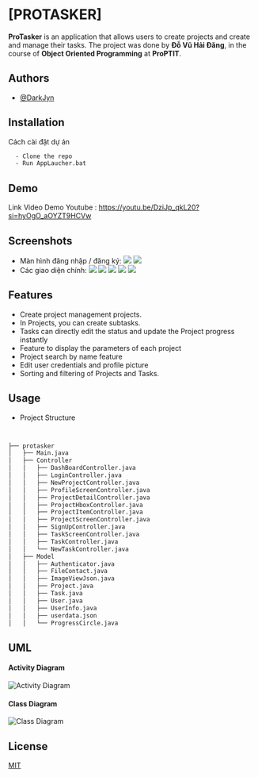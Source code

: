 
# [PROTASKER]

**ProTasker** is an application that allows users to create projects and create and manage their tasks. The project was done by **Đỗ Vũ Hải Đăng**, in the course of **Object Oriented Programming** at **ProPTIT**.


## Authors

- [@DarkJyn](https://github.com/DarkJyn)

## Installation

Cách cài đặt dự án

```bash
  - Clone the repo
  - Run AppLaucher.bat
```

## Demo

Link Video Demo Youtube : https://youtu.be/DziJp_qkL20?si=hyOgO_aOYZT9HCVw


## Screenshots
- Màn hình đăng nhập / đăng ký:
![](login.png)
![](signup.png)
- Các giao diện chính:
![](overview.png)
![](task.png)
![](project.png)
![](profile.png)
![](projectdetail.png)

## Features
- Create project management projects.
- In Projects, you can create subtasks.
- Tasks can directly edit the status and update the Project progress instantly
- Feature to display the parameters of each project
- Project search by name feature
- Edit user credentials and profile picture
- Sorting and filtering of Projects and Tasks.

## Usage
- Project Structure
```bash


├── protasker
│   ├── Main.java
│   ├── Controller
│   │   ├── DashBoardController.java
│   │   ├── LoginController.java
│   │   ├── NewProjectController.java
│   │   ├── ProfileScreenController.java 
│   │   ├── ProjectDetailController.java 
│   │   ├── ProjectHboxController.java 
│   │   ├── ProjectItemController.java 
│   │   ├── ProjectScreenController.java 
│   │   ├── SignUpController.java 
│   │   ├── TaskScreenController.java 
│   │   ├── TaskController.java 
│   │   └── NewTaskController.java
│   ├── Model
│   │   ├── Authenticator.java
│   │   ├── FileContact.java
│   │   ├── ImageViewJson.java
│   │   ├── Project.java
│   │   ├── Task.java
│   │   ├── User.java
│   │   ├── UserInfo.java
│   │   ├── userdata.json
│   │   └── ProgressCircle.java
```
## UML
#### Activity Diagram
![Activity Diagram](UML/[ProTasker]%20Activity%20Diagram.png)
#### Class Diagram
![Class Diagram](UML/[ProTasker]%20ClassDiagram.png)
## License

[MIT](https://choosealicense.com/licenses/mit/)

